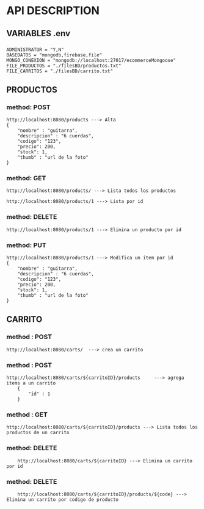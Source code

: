 # API DESCRIPTION

## VARIABLES .env

### 
    ADMINISTRATOR = "Y,N"
    BASEDATOS = "mongodb,firebase,file"
    MONGO_CONEXION = "mongodb://localhost:27017/ecommerceMongoose"
    FILE_PRODUCTOS = "./filesBD/productos.txt"
    FILE_CARRITOS = "./filesBD/carrito.txt"


## PRODUCTOS

### method: POST  

    http://localhost:8080/products ---> Alta
    {
        "nombre" : "guitarra",
        "descripcion" : "6 cuerdas",
        "codigo": "123",
        "precio": 200,
        "stock": 1,
        "thumb" : "url de la foto"
    }

### method: GET

    http://localhost:8080/products/ ---> Lista todos los productos

    http://localhost:8080/products/1 ---> Lista por id 

### method: DELETE
    http://localhost:8080/products/1 ---> Elimina un producto por id

### method: PUT 
    http://localhost:8080/products/1 ---> Modifica un item por id 
    {
        "nombre" : "guitarra",
        "descripcion" : "6 cuerdas",
        "codigo": "123",
        "precio": 200,
        "stock": 1,
        "thumb" : "url de la foto"
    }


## CARRITO


### method : POST
    http://localhost:8080/carts/  ---> crea un carrito

### method : POST
    http://localhost:8080/carts/${carritoID}/products     ---> agrega items a un carrito
        {
            "id" : 1         
        }

### method : GET
    http://localhost:8080/carts/${carritoID}/products ---> Lista todos los productos de un carrito

### method: DELETE
        http://localhost:8080/carts/${carritoID} ---> Elimina un carrito por id

### method: DELETE
        http://localhost:8080/carts/${carritoID}/products/${code} ---> Elimina un carrito por codigo de producto 